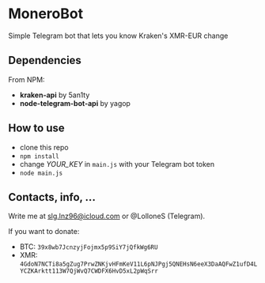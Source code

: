# MoneroBot
Simple Telegram bot that lets you know Kraken's XMR-EUR change

## Dependencies
From NPM:
  * **kraken-api** by 5an1ty
  * **node-telegram-bot-api** by yagop

## How to use
* clone this repo
* `npm install`
* change *YOUR_KEY* in `main.js` with your Telegram bot token
* `node main.js`

## Contacts, info, ...
Write me at slg.lnz96@icloud.com or @LolloneS (Telegram).

If you want to donate:
* BTC: `39x8wb7JcnzyjFojmx5p9SiY7jQfkWg6RU`
* XMR: `4GdoN7NCTi8a5gZug7PrwZNKjvHFmKeV11L6pNJPgj5QNEHsN6eeX3DaAQFwZ1ufD4LYCZKArktt113W7QjWvQ7CWDFX6HvD5xL2pWqSrr`